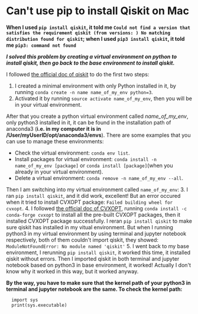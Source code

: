 # Can't use pip to install Qiskit on Mac

**When I used `pip install qiskit`, it told me `Could not find a version that satisfies the requirement qiskit (from versions: ) No matching distribution found for qiskit`; when I used `pip3 install qiskit`, it told me `pip3: command not found`**

***I solved this problem by creating a virtual environment on python to install qiskit, then go back to the base environment to install qiskit.***

   I followed [the official doc of qiskit](https://github.com/Qiskit/qiskit/blob/master/docs/install.rst) to do the first two steps:   
  1. I created a minimal environment with only Python installed in it, by running `conda create -n name name_of_my_env python=3`.
  2. Activated it by running `source activate name_of_my_env`, then you will be in your virtual environment.
   
   After that you create a python virtual environment called *name_of_my_env*, only python3 installed in it, it can be found in the installation path of anaconda3 (**i.e. in my computer it is in /User/myUserID/opt/anaconda3/envs**). There are some examples that you can use to manage these environments:
  - Check the virtual environment: `conda env list`.
  - Install packages for virtual environment: `conda install -n name_of_my_env [package]` or `conda install [package]`(when you already in your virtual environment).
  - Delete a virtual environment: `conda remove -n name_of_my_env --all`.
  
   Then I am switching into my virtual environment called `name_of_my_env`:
  3. I ran `pip install qiskit`, and it did work, excellent! But an error occured when it tried to install CVXOPT package: `Failed building wheel for cvxopt`.
  4. I followed [the official doc of CVXOPT](https://cvxopt.org/install/), running `conda install -c conda-forge cvxopt` to install all the pre-built CVXOPT packages, then it installed CVXOPT package successfully. I reran `pip install qiskit` to make sure qiskit has installed in my vitual environment. But when I running python3 in my virtual environment by using terminal and jupyter notebook respectively, both of them couldn't import qiskit, they showed: `ModuleNotFoundError: No module named 'qiskit'`
  5. I went back to my base environment, I rerunning `pip install qiskit`, it worked this time, it installed qiskit without errors. Then I imported qiskit in both terminal and jupyter notebook based on python3 in base environment, it worked! Actually I don't know why it worked in this way, but it worked anyway.
  
**By the way, you have to make sure that the kernel path of your python3 in terminal and jupyter notebook are the same.
To check the kernel path:**

```
  import sys
  print(sys.executable)
```
